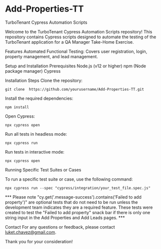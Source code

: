 # Add-Properties-TT
TurboTenant Cypress Automation Scripts

Welcome to the TurboTenant Cypress Automation Scripts repository! This repository contains Cypress scripts designed to automate the testing of the TurboTenant application for a QA Manager Take-Home Exercise.


Features
Automated Functional Testing: Covers user registration, login, property management, and lead management.

Setup and Installation
Prerequisites
Node.js (v12 or higher)
npm (Node package manager)
Cypress

Installation Steps
Clone the repository:

```git clone  https://github.com/yourusername/Add-Properties-TT.git```

Install the required dependencies:

```npm install```

Open Cypress:

```npx cypress open```

Run all tests in headless mode:

```npx cypress run```

Run tests in interactive mode:

```npx cypress open```

Running Specific Test Suites or Cases

To run a specific test suite or case, use the following command:

```npx cypress run --spec "cypress/integration/your_test_file.spec.js"```

*** Please note "cy.get('.message-success').contains('Failed to add property')" are optional tests that do not need to be run unless the development team indicates they are a required feature. 
These tests were created to test the "Failed to add property" snack bar if there is only one string input in the Add Properties and Add Leads pages. ***

Contact
For any questions or feedback, please contact luket.chavez@gmail.com.

Thank you for your consideration!






